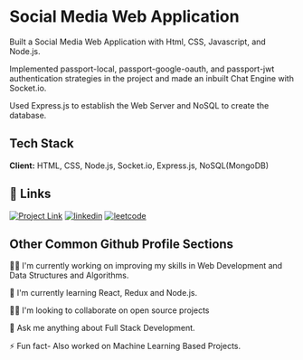 
# Social Media Web Application

Built a Social Media Web Application with Html, CSS, Javascript, and Node.js.

Implemented passport-local, passport-google-oauth, and passport-jwt
authentication strategies in the project and made an inbuilt Chat Engine with Socket.io.

Used Express.js to establish the Web Server and NoSQL to create the database.

## Tech Stack

**Client:** HTML, CSS, Node.js, Socket.io, Express.js, NoSQL(MongoDB)

## 🔗 Links
[![Project Link](https://img.shields.io/badge/Project_Link-000?style=for-the-badge&logo=ko-fi&logoColor=white)](https://social-media-web-application.onrender.com/)
[![linkedin](https://img.shields.io/badge/linkedin-0A66C2?style=for-the-badge&logo=linkedin&logoColor=white)](https://www.linkedin.com/in/saksham-prajapati-1923421b3/)
[![leetcode](https://img.shields.io/badge/Leetcode-1DA1F2?style=for-the-badge&logo=leetcode&logoColor=white)](https://leetcode.com/Saksham1005/)

## Other Common Github Profile Sections
👩‍💻 I'm currently working on improving my skills in Web Development and Data Structures and Algorithms.

🧠 I'm currently learning React, Redux and Node.js.

👯‍♀️ I'm looking to collaborate on open source projects

💬 Ask me anything about Full Stack Development. 

⚡️ Fun fact- Also worked on Machine Learning Based Projects.

